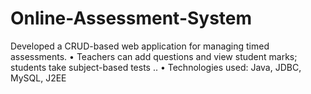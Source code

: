 # Online-Assessment-System
 Developed a CRUD-based web application for managing timed assessments.  • Teachers can add questions and view student marks; students take subject-based tests ..  • Technologies used: Java, JDBC, MySQL, J2EE
